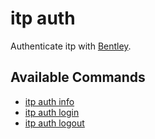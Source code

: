 # itp auth

Authenticate itp with [Bentley](http://ims.bentley.com).

## Available Commands

- [itp auth info](info.md)
- [itp auth login](login.md)
- [itp auth logout](logout.md)
